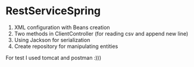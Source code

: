 # RestServiceSpring
1) XML configuration with Beans creation
2) Two methods in ClientController (for reading csv and append new line)
3) Using Jackson for serialization
4) Create repository for manipulating entities

For test I used tomcat and postman :)))
